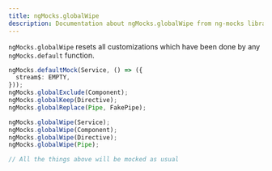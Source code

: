```yaml
---
title: ngMocks.globalWipe
description: Documentation about ngMocks.globalWipe from ng-mocks library
---
```


`ngMocks.globalWipe` resets all customizations which have been done by any `ngMocks.default` function.

```ts
ngMocks.defaultMock(Service, () => ({
  stream$: EMPTY,
}));
ngMocks.globalExclude(Component);
ngMocks.globalKeep(Directive);
ngMocks.globalReplace(Pipe, FakePipe);

ngMocks.globalWipe(Service);
ngMocks.globalWipe(Component);
ngMocks.globalWipe(Directive);
ngMocks.globalWipe(Pipe);

// All the things above will be mocked as usual
```
